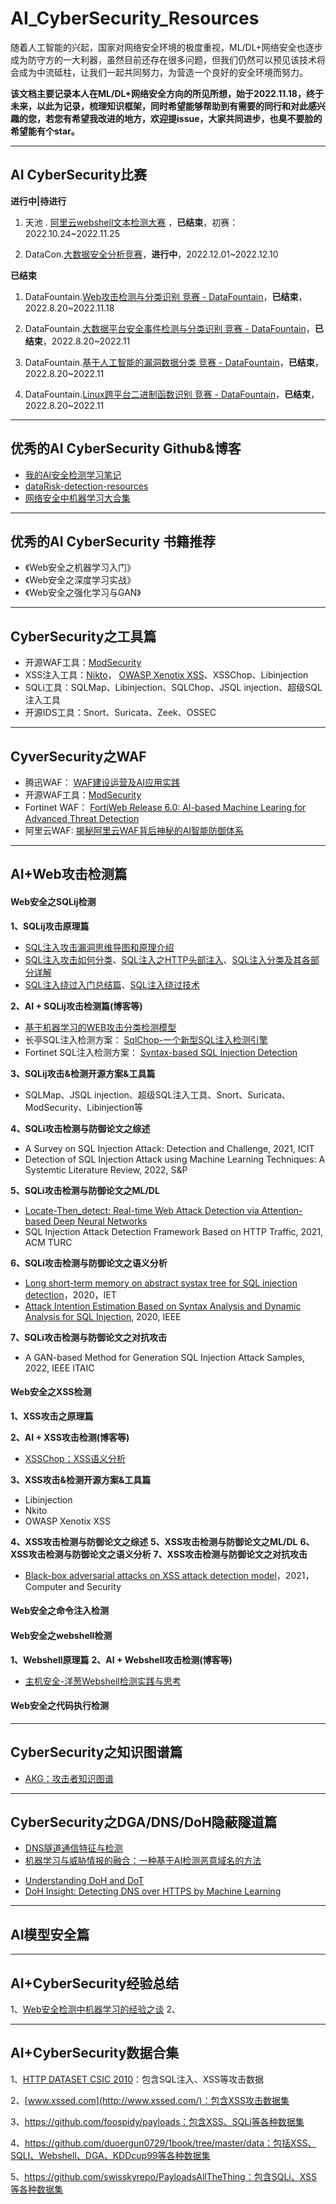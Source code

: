# AI_CyberSecurity_Resources
随着人工智能的兴起，国家对网络安全环境的极度重视，ML/DL+网络安全也逐步成为防守方的一大利器，虽然目前还存在很多问题，但我们仍然可以预见该技术将会成为中流砥柱，让我们一起共同努力，为营造一个良好的安全环境而努力。  

**该文档主要记录本人在ML/DL+网络安全方向的所见所想，始于2022.11.18，终于未来，以此为记录，梳理知识框架，同时希望能够帮助到有需要的同行和对此感兴趣的您，若您有希望我改进的地方，欢迎提issue，大家共同进步，也臭不要脸的希望能有个star。**

---

## AI CyberSecurity比赛
**进行中|待进行**

1. 天池 . [阿里云webshell文本检测大赛](https://tianchi.aliyun.com/competition/entrance/532035/introduction) ，**已结束**，初赛：2022.10.24~2022.11.25

2. DataCon.[大数据安全分析竞赛](https://datacon.qianxin.com/datacon2022)，**进行中**，2022.12.01~2022.12.10

**已结束**

1. DataFountain.[Web攻击检测与分类识别 竞赛 - DataFountain](https://www.datafountain.cn/competitions/596)，**已结束**， 2022.8.20~2022.11.18

2. DataFountain.[大数据平台安全事件检测与分类识别 竞赛 - DataFountain](https://www.datafountain.cn/competitions/595)，**已结束**，2022.8.20~2022.11
3. DataFountain.[基于人工智能的漏洞数据分类 竞赛 - DataFountain](https://www.datafountain.cn/competitions/594)，**已结束**，2022.8.20~2022.11
4. DataFountain.[Linux跨平台二进制函数识别 竞赛 - DataFountain](https://www.datafountain.cn/competitions/593)，**已结束**，2022.8.20~2022.11

---

## 优秀的AI CyberSecurity Github&博客
* [我的AI安全检测学习笔记](https://4o4notfound.org/index.php/archives/127/) 
* [dataRisk-detection-resources](https://github.com/LiaoWenzhe/dataRisk-detection-resources/blob/main/README_zh-CN.md) 
* [网络安全中机器学习大合集](https://github.com/jivoi/awesome-ml-for-cybersecurity/blob/master/README_ch.md)

---

## 优秀的AI CyberSecurity 书籍推荐
* 《Web安全之机器学习入门》
* 《Web安全之深度学习实战》
* 《Web安全之强化学习与GAN》

---

## CyberSecurity之工具篇
* 开源WAF工具：[ModSecurity](http://www.modsecurity.cn/)
* XSS注入工具：[Nikto](https://github.com/sullo/nikto)，	[OWASP Xenotix XSS](https://github.com/ajinabraham/OWASP-Xenotix-XSS-Exploit-Framework)、XSSChop、Libinjection
* SQLi工具：SQLMap、Libinjection、SQLChop、JSQL injection、超级SQL注入工具
* 开源IDS工具：Snort、Suricata、Zeek、OSSEC

---

## CyverSecurity之WAF
* 腾迅WAF： [WAF建设运营及AI应用实践](https://security.tencent.com/index.php/blog/msg/145)
* 开源WAF工具：[ModSecurity](http://www.modsecurity.cn/)
* Fortinet WAF： [FortiWeb Release 6.0: AI-based Machine Learing for Advanced Threat Detection](https://www.fortinet.com/blog/business-and-technology/fortiweb-release-6-0--ai-based-machine-learning-for-advanced-thr)
* 阿里云WAF: [揭秘阿里云WAF背后神秘的AI智能防御体系](https://developer.aliyun.com/article/723263?spm=a2c6h.14164896.0.0.7cc13a49u3CTps)

---

## AI+Web攻击检测篇
#### Web安全之SQLij检测
**1、SQLij攻击原理篇**
* [SQL注入攻击漏洞思维导图和原理介绍](https://blog.csdn.net/sycamorelg/article/details/125148706?spm=1001.2014.3001.5502)
* [SQL注入攻击如何分类](https://www.jianshu.com/p/52f4a371c8b7)、[SQL注入之HTTP头部注入](https://blog.csdn.net/qq_52072846/article/details/123006267)、[SQL注入分类及其各部分详解](https://www.cnblogs.com/sunny11/p/14402679.html#_label3)
* [SQL注入绕过入门总结篇](https://www.freebuf.com/articles/web/281586.html)、[SQL注入绕过技术](https://blog.csdn.net/Likhaooo/article/details/122746954)

**2、AI + SQLij攻击检测篇(博客等)**

* [基于机器学习的WEB攻击分类检测模型]( https://www.freebuf.com/news/184687.html)
* 长亭SQL注入检测方案： [SqlChop-一个新型SQL注入检测引擎](https://blog.chaitin.cn/sqlchop-the-sqli-detection-engine/)
* Fortinet SQL注入检测方案： [Syntax-based SQL Injection Detection](https://help.fortinet.com/fweb/580/Content/FortiWeb/fortiweb-admin/syntaxbased_sqli_detect.htm#syntax-sqli-detect-builtin-template)

**3、SQLij攻击&检测开源方案&工具篇**

* SQLMap、JSQL injection、超级SQL注入工具、Snort、Suricata、ModSecurity、Libinjection等

**4、SQLi攻击检测与防御论文之综述**

* A Survey on SQL Injection Attack: Detection and Challenge, 2021, ICIT
* Detection of SQL Injection Attack using Machine Learning Techniques: A Systemtic Literature Review, 2022, S&P

**5、SQLi攻击检测与防御论文之ML/DL**

* [Locate-Then_detect: Real-time Web Attack Detection via Attention-based Deep Neural Networks](https://www.ijcai.org/Proceedings/2019/0656.pdf)
* SQL Injection Attack Detection Framework Based on HTTP Traffic, 2021, ACM TURC

**6、SQLi攻击检测与防御论文之语义分析**

* [Long short-term memory on abstract systax tree for SQL injection detection](https://ietresearch.onlinelibrary.wiley.com/doi/10.1049/sfw2.12018)，2020，IET
* [Attack Intention Estimation Based on Syntax Analysis and Dynamic Analysis for SQL Injection](https://ieeexplore.ieee.org/abstract/document/9202752), 2020, IEEE

**7、SQLi攻击检测与防御论文之对抗攻击**

* A GAN-based Method for Generation SQL Injection Attack Samples, 2022, IEEE ITAIC

#### Web安全之XSS检测
**1、XSS攻击之原理篇**

**2、AI + XSS攻击检测(博客等)**

* [XSSChop：XSS语义分析](https://blog.51cto.com/u_15127693/4117204)

**3、XSS攻击&检测开源方案&工具篇**

* Libinjection
* Nkito
* OWASP Xenotix XSS

**4、XSS攻击检测与防御论文之综述**
**5、XSS攻击检测与防御论文之ML/DL**
**6、XSS攻击检测与防御论文之语义分析**
**7、XSS攻击检测与防御论文之对抗攻击**
* [Black-box adversarial attacks on XSS attack detection model](https://dl.acm.org/doi/10.1016/j.cose.2021.102554)，2021，Computer and Security

#### Web安全之命令注入检测

#### Web安全之webshell检测
**1、Webshell原理篇**
**2、AI + Webshell攻击检测(博客等)**
* [主机安全-洋葱Webshell检测实践与思考](https://security.tencent.com/index.php/blog/msg/152)

#### Web安全之代码执行检测

---

## CyberSecurity之知识图谱篇
- [AKG：攻击者知识图谱](https://4o4notfound.org/index.php/category/%E5%AE%89%E5%85%A8%E7%AE%97%E6%B3%95/)

---

## CyberSecurity之DGA/DNS/DoH隐蔽隧道篇
- [DNS隧道通信特征与检测](http://blog.nsfocus.net/dns-tunnel-communication-characteristics-detection/?from=timeline)
- [机器学习与威胁情报的融合：一种基于AI检测恶意域名的方法](https://www.freebuf.com/articles/es/187451.html)

* [Understanding DoH and DoT](https://incompass.netstar-inc.com/understanding-doh-and-dot/)
* [DoH Insight: Detecting DNS over HTTPS by Machine Learning](https://sappan-project.eu/wp-content/uploads/2020/09/DOH-2.pdf)



---

## AI模型安全篇


---

## AI+CyberSecurity经验总结
1、[Web安全检测中机器学习的经验之谈](https://iami.xyz/ML-IN-Webshell-Detection-Advantages-And-Disadvantages/)
2、

---

## AI+CyberSecurity数据合集
1、[HTTP DATASET CSIC 2010](https://www.tic.itefi.csic.es/dataset/)：包含SQL注入、XSS等攻击数据

2、[www.xssed.com](http://www.xssed.com/)：包含XSS攻击数据集

3、https://github.com/foospidy/payloads：包含XSS、SQLi等各种数据集

4、https://github.com/duoergun0729/1book/tree/master/data：包括XSS、SQLI、Webshell、DGA、KDDcup99等各种数据集

5、https://github.com/swisskyrepo/PayloadsAllTheThing：包含SQLi、XSS等各种数据集

